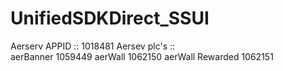 # UnifiedSDKDirect_SSUI

Aerserv APPID :: 1018481
Aersev plc's :: 	
aerBanner	1059449	
aerWall	1062150	
aerWall Rewarded	1062151
